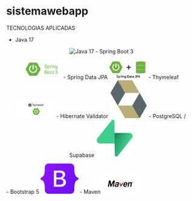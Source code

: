 # sistemawebapp
TECNOLOGIAS APLICADAS
-  Java 17
  <p align="center"> <img src="imagenes/java.png" alt="Java 17" width="100"/> 
- Spring Boot 3
<p align="center"> <img src="imagenes/spring.png" alt="Spring" width="100"/> 
- Spring Data JPA
<img src="imagenes/springdata.png" alt="Spring Data JPA" width="100"/>  
- Thymeleaf
 <img src="imagenes/thymeleaf.png" alt="Thymeleaf" width="100"/>   
- Hibernate Validator
    <img src="imagenes/hibernate.png" alt="Hibernate" width="100"/>  
- PostgreSQL / Supabase
       <img src="imagenes/supabase.png" alt="Supabase" width="100"/> </p > 
- Bootstrap 5
  <img src="imagenes/bootstrap.png" alt="Bootstrap" width="100"/>     
- Maven  
  <img src="imagenes/maven.png" alt="Maven" width="100"/>

